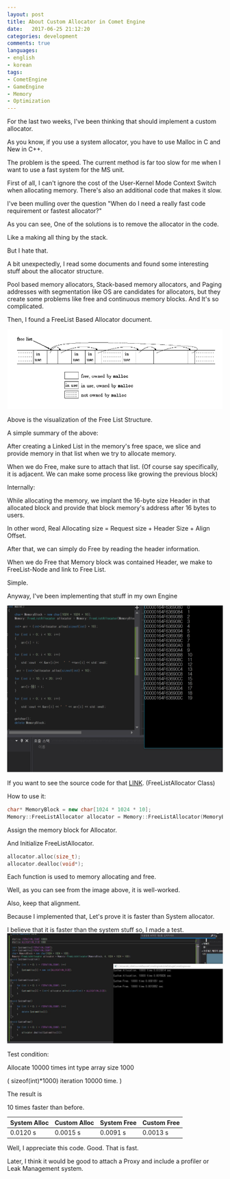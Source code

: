 ```yaml
---
layout: post
title: About Custom Allocator in Comet Engine    
date:   2017-06-25 21:12:20        
categories: development
comments: true
languages:
- english
- korean
tags:
- CometEngine
- GameEngine
- Memory
- Optimization
---        
```


For the last two weeks, I've been thinking that should implement a custom allocator. 

As you know, if you use a system allocator, you have to use Malloc in C and New in C++.

The problem is the speed. The current method is far too slow for me when I want to use a fast system for the MS unit. 

First of all, I can't ignore the cost of the User-Kernel Mode Context Switch when allocating memory. There's also an additional code that makes it slow. 

I've been mulling over the question "When do I need a really fast code requirement or fastest allocator?" 

As you can see, One of the solutions is to remove the allocator in the code.

Like a making all thing by the stack.

But I hate that.

A bit unexpectedly, I read some documents and found some interesting stuff about the allocator structure.


Pool based memory allocators, Stack-based memory allocators, and Paging addresses with segmentation like OS are candidates for allocators, but they create some problems like free and continuous memory blocks. And It's so complicated.


 Then, I found a FreeList Based Allocator document.
        
![FreeList](/uploads/2017-06-25/CometEngine/Allocator/FreeList.gif)
 
Above is the visualization of the Free List Structure.

A simple summary of the above:

After creating a Linked List in the memory's free space, we slice and provide memory in that list when we try to allocate memory.

When we do Free, make sure to attach that list. (Of course say specifically, it is adjacent. We can make some process like growing the previous block)  

Internally:

While allocating the memory, we implant the 16-byte size Header in that allocated block and provide that block memory's address after 16 bytes to users.  

In other word, Real Allocating size = Request size + Header Size + Align Offset.

After that, we can simply do Free by reading the header information.


When we do Free that Memory block was contained Header, we make to FreeList-Node and link to Free List.

Simple.

Anyway, I've been implementing that stuff in my own Engine

![Allocator](/uploads/2017-06-25/CometEngine/Allocator/CustomAllocation.PNG)


If you want to see the source code for that [LINK](https://devsdk.github.io/CometEngine/html/namespace_comet_engine_1_1_core_1_1_memory.html). (FreeListAllocator Class)

How to use it:

```cpp 
char* MemoryBlock = new char[1024 * 1024 * 10];
Memory::FreeListAllocator allocator = Memory::FreeListAllocator(MemoryBlock, 4, 1024 * 1024);

```

Assign the memory block for Allocator.

And Initialize FreeListAllocator.

```cpp
allocator.alloc(size_t);
allocator.dealloc(void*);
```

Each function is used to memory allocating and free.

Well, as you can see from the image above, it is well-worked.

Also, keep that alignment.

Because I implemented that, Let's prove it is faster than System allocator.

I believe that it is faster than the system stuff so, I made a test.
![Performance](/uploads/2017-06-25/CometEngine/Allocator/PerformanceTest.jpg)

Test condition:

Allocate 10000 times int type array size 1000  

( sizeof(int)*1000) iteration 10000 time. )

The result is

10 times faster than before.

| System Alloc | Custom Alloc | System Free | Custom Free |
|------------|------------|-----------|-----------|
|   0.0120 s |  0.0015 s  | 0.0091 s  | 0.0013 s  |


Well, I appreciate this code. Good. That is fast. 


Later, I think it would be good to attach a Proxy and include a profiler or Leak Management system.
